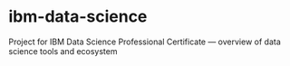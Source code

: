 # ibm-data-science
Project for IBM Data Science Professional Certificate — overview of data science tools and ecosystem
